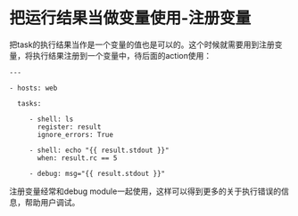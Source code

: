 # 把运行结果当做变量使用-注册变量


把task的执行结果当作是一个变量的值也是可以的。这个时候就需要用到注册变量，将执行结果注册到一个变量中，待后面的action使用：

```
---

- hosts: web

  tasks:

     - shell: ls
       register: result
       ignore_errors: True

     - shell: echo "{{ result.stdout }}"
       when: result.rc == 5

     - debug: msg="{{ result.stdout }}"
```

注册变量经常和debug module一起使用，这样可以得到更多的关于执行错误的信息，帮助用户调试。
